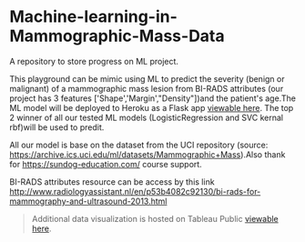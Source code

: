 # Machine-learning-in-Mammographic-Mass-Data

A repository to store progress on ML project.

This playground can be mimic using ML to predict the severity (benign or malignant) of a mammographic mass lesion from BI-RADS attributes (our project has 3 features ['Shape','Margin',"Density"])and the patient's age.The ML model will be deployed to Heroku as a Flask app [viewable here](). The top 2 winner of all our tested ML models (LogisticRegression and SVC kernal rbf)will be used  to predit.

All our model is base on the dataset from the UCI repository (source: https://archive.ics.uci.edu/ml/datasets/Mammographic+Mass).Also thank for https://sundog-education.com/ course support.

BI-RADS attributes resource can be access by this link http://www.radiologyassistant.nl/en/p53b4082c92130/bi-rads-for-mammography-and-ultrasound-2013.html


> Additional data visualization is hosted on Tableau Public [viewable here](https://public.tableau.com/views/MammographicMassDataML_preview/Dashboard1?:embed=y&:display_count=yes&publish=yes).

